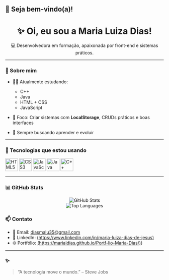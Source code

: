 ## 👋 Seja bem-vindo(a)!

<h1 align="center">✨ Oi, eu sou a Maria Luiza Dias!</h1>

<p align="center">
💻 Desenvolvedora em formação, apaixonada por front-end e sistemas práticos.
</p>

---

### 🌟 Sobre mim

- 👩‍💻 Atualmente estudando:
  - C++
  - Java
  - HTML + CSS
  - JavaScript
    
- 🎯 Foco: Criar sistemas com **LocalStorage**, CRUDs práticos e boas interfaces
- 🧠 Sempre buscando aprender e evoluir

---

### 🧰 Tecnologias que estou usando

<p align="left">
  <img src="https://cdn.jsdelivr.net/gh/devicons/devicon/icons/html5/html5-original.svg" width="40px" alt="HTML5" />
  <img src="https://cdn.jsdelivr.net/gh/devicons/devicon/icons/css3/css3-original.svg" width="40px" alt="CSS3" />
  <img src="https://cdn.jsdelivr.net/gh/devicons/devicon/icons/javascript/javascript-original.svg" width="40px" alt="JavaScript" />
  <img src="https://cdn.jsdelivr.net/gh/devicons/devicon/icons/java/java-original.svg" width="40px" alt="Java" />
  <img src="https://cdn.jsdelivr.net/gh/devicons/devicon/icons/cplusplus/cplusplus-original.svg" width="40px" alt="C++" />
  
</p>

---

### 📊 GitHub Stats

<div align="center">
  <img src="https://github-readme-stats.vercel.app/api?username=maludias&show_icons=true&theme=tokyonight" alt="GitHub Stats" />
  <br/>
  <img src="https://github-readme-stats.vercel.app/api/top-langs/?username=maludias&layout=compact&theme=tokyonight" alt="Top Languages" />
</div>


### 📫 Contato

- 💌 Email: [diasmalu35@gmail.com](diasmalu35@gmail.com)
- 💼 LinkedIn: [(https://www.linkedin.com/in/maria-luiza-dias-de-jesus)](https://www.linkedin.com/in/maria-luiza-dias-de-jesus)
- 🌐 Portfólio: [(https://marialdias.github.io/Portf-lio-Maria-Dias/)](https://marialdias.github.io/Portf-lio-Maria-Dias/))

---

### ✨
> “A tecnologia move o mundo.” – Steve Jobs


